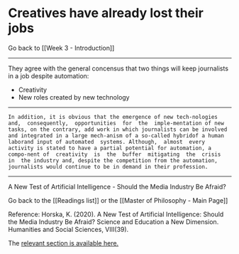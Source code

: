 # Creatives have already lost their jobs

Go back to [[Week 3 - Introduction]]


---

They agree with the general concensus that two things will keep journalists in a job despite automation:
- Creativity
- New roles created by new technology

---

	In addition, it is obvious that the emergence of new tech-nologies  and,  consequently,  opportunities  for  the  imple-mentation of new tasks, on the contrary, add work in which journalists can be involved and integrated in a large mech-anism of a so-called hybridof a human laborand input of automated  systems. Although,  almost  every  activity is stated to have a partial potential for automation, a compo-nent of  creativity  is  the  buffer  mitigating  the  crisis  in  the industry and, despite the competition from the automation, journalists would continue to be in demand in their profession.


---

A New Test of Artificial Intelligence - Should the Media Industry Be Afraid?

Go back to the [[Readings list]] or the [[Master of Philosophy - Main Page]]

Reference: Horska, K. (2020). A New Test of Artificial Intelligence: Should the Media Industry Be Afraid? Science and Education a New Dimension. Humanities and Social Sciences, VIII(39).

The [relevant section is available here.](http://seanewdim.com/uploads/3/4/5/1/34511564/httpsdoi.org10.31174send-hs2020-231viii39-06.pdf)